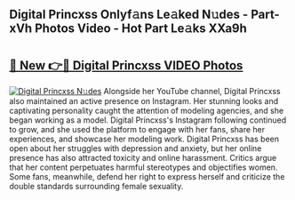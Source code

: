 ## Digital Princxss Onlyf𝚊ns Le𝚊ked N𝚞des - Part-xVh Photos Video - Hot Part Le𝚊ks XXa9h

# <h2><a href="http://ab17239.deff.icu/?id=Digital+Princxss">🔗 New 👉🔴 Digital Princxss VIDEO Photos</a></h2>

[![Digital Princxss N𝚞des](https://i.imgur.com/rIISA9y.gif)](http://ab17239.deff.icu/?id=Digital+Princxss)
Alongside her YouTube channel, Digital Princxss also maintained an active presence on Instagram. Her stunning looks and captivating personality caught the attention of modeling agencies, and she began working as a model. Digital Princxss's Instagram following continued to grow, and she used the platform to engage with her fans, share her experiences, and showcase her modeling work. Digital Princxss has been open about her struggles with depression and anxiety, but her online presence has also attracted toxicity and online harassment. Critics argue that her content perpetuates harmful stereotypes and objectifies women. Some fans, meanwhile, defend her right to express herself and criticize the double standards surrounding female sexuality.
